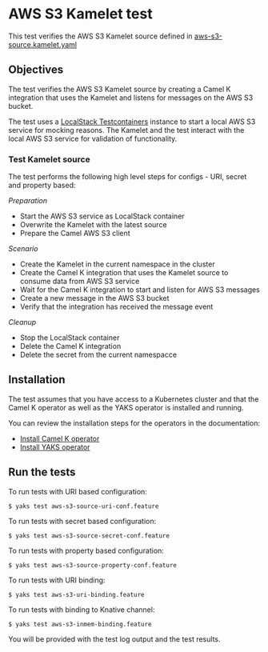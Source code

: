 # AWS S3 Kamelet test

This test verifies the AWS S3 Kamelet source defined in [aws-s3-source.kamelet.yaml](aws-s3-source.kamelet.yaml)

## Objectives

The test verifies the AWS S3 Kamelet source by creating a Camel K integration that uses the Kamelet and listens for messages on the
AWS S3 bucket.

The test uses a [LocalStack Testcontainers](https://www.testcontainers.org/modules/localstack/) instance to start a local AWS S3 service for mocking reasons.
The Kamelet and the test interact with the local AWS S3 service for validation of functionality.

### Test Kamelet source

The test performs the following high level steps for configs - URI, secret and property based:

*Preparation*
- Start the AWS S3 service as LocalStack container
- Overwrite the Kamelet with the latest source
- Prepare the Camel AWS S3 client

*Scenario* 
- Create the Kamelet in the current namespace in the cluster
- Create the Camel K integration that uses the Kamelet source to consume data from AWS S3 service
- Wait for the Camel K integration to start and listen for AWS S3 messages
- Create a new message in the AWS S3 bucket
- Verify that the integration has received the message event

*Cleanup*
- Stop the LocalStack container
- Delete the Camel K integration
- Delete the secret from the current namespacce

## Installation

The test assumes that you have access to a Kubernetes cluster and that the Camel K operator as well as the YAKS operator is installed
and running.

You can review the installation steps for the operators in the documentation:

- [Install Camel K operator](https://camel.apache.org/camel-k/latest/installation/installation.html)
- [Install YAKS operator](https://github.com/citrusframework/yaks#installation)

## Run the tests

To run tests with URI based configuration: 

```shell script
$ yaks test aws-s3-source-uri-conf.feature
```

To run tests with secret based configuration:

```shell script
$ yaks test aws-s3-source-secret-conf.feature
```

To run tests with property based configuration:

```shell script
$ yaks test aws-s3-source-property-conf.feature
```

To run tests with URI binding:

```shell script
$ yaks test aws-s3-uri-binding.feature
```

To run tests with binding to Knative channel:

```shell script
$ yaks test aws-s3-inmem-binding.feature
```

You will be provided with the test log output and the test results.

